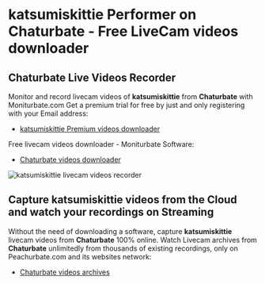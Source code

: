# katsumiskittie Performer on Chaturbate - Free LiveCam videos downloader

## Chaturbate Live Videos Recorder

Monitor and record livecam videos of **katsumiskittie** from **Chaturbate** with Moniturbate.com
Get a premium trial for free by just and only registering with your Email address:
* [katsumiskittie Premium videos downloader](https://moniturbate.com/request-demo-licence-key.html)

Free livecam videos downloader - Moniturbate Software:
* [Chaturbate videos downloader](https://moniturbate.com/moniturbate-download-software.html)

![katsumiskittie livecam videos recorder](https://peachurnet.com/templates/moniturbate-software.png)


## Capture katsumiskittie videos from the Cloud and watch your recordings on Streaming

Without the need of downloading a software, capture **katsumiskittie** livecam videos from **Chaturbate** 100% online.
Watch Livecam archives from **Chaturbate** unlimitedly from thousands of existing recordings, only on Peachurbate.com and its websites network:
* [Chaturbate videos archives](https://peachurnet.com/)
